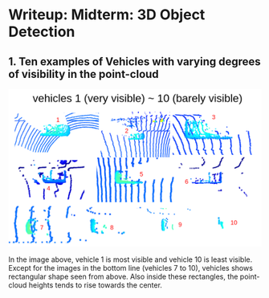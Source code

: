 # Writeup: Midterm: 3D Object Detection

## 1. Ten examples of Vehicles with varying degrees of visibility in the point-cloud
![vehicle images](./img/midterm/10_vehicles.png)

In the image above, vehicle 1 is most visible and vehicle 10 is least visible.
Except for the images in the bottom line (vehicles 7 to 10), vehicles shows rectangular shape seen from above.
Also inside these rectangles, the point-cloud heights tends to rise towards the center.

